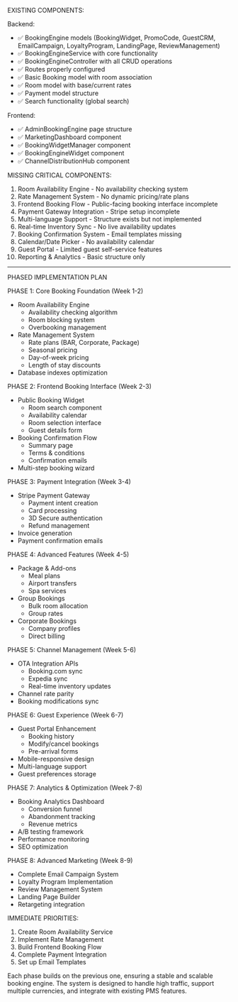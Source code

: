  EXISTING COMPONENTS:

  Backend:

  - ✅ BookingEngine models (BookingWidget, PromoCode, GuestCRM, EmailCampaign, LoyaltyProgram, LandingPage, ReviewManagement)
  - ✅ BookingEngineService with core functionality
  - ✅ BookingEngineController with all CRUD operations
  - ✅ Routes properly configured
  - ✅ Basic Booking model with room association
  - ✅ Room model with base/current rates
  - ✅ Payment model structure
  - ✅ Search functionality (global search)

  Frontend:

  - ✅ AdminBookingEngine page structure
  - ✅ MarketingDashboard component
  - ✅ BookingWidgetManager component
  - ✅ BookingEngineWidget component
  - ✅ ChannelDistributionHub component

  MISSING CRITICAL COMPONENTS:

  1. Room Availability Engine - No availability checking system
  2. Rate Management System - No dynamic pricing/rate plans
  3. Frontend Booking Flow - Public-facing booking interface incomplete
  4. Payment Gateway Integration - Stripe setup incomplete
  5. Multi-language Support - Structure exists but not implemented
  6. Real-time Inventory Sync - No live availability updates
  7. Booking Confirmation System - Email templates missing
  8. Calendar/Date Picker - No availability calendar
  9. Guest Portal - Limited guest self-service features
  10. Reporting & Analytics - Basic structure only

  ---
  PHASED IMPLEMENTATION PLAN

  PHASE 1: Core Booking Foundation (Week 1-2)

  - Room Availability Engine
    - Availability checking algorithm
    - Room blocking system
    - Overbooking management
  - Rate Management System
    - Rate plans (BAR, Corporate, Package)
    - Seasonal pricing
    - Day-of-week pricing
    - Length of stay discounts
  - Database indexes optimization

  PHASE 2: Frontend Booking Interface (Week 2-3)

  - Public Booking Widget
    - Room search component
    - Availability calendar
    - Room selection interface
    - Guest details form
  - Booking Confirmation Flow
    - Summary page
    - Terms & conditions
    - Confirmation emails
  - Multi-step booking wizard

  PHASE 3: Payment Integration (Week 3-4)

  - Stripe Payment Gateway
    - Payment intent creation
    - Card processing
    - 3D Secure authentication
    - Refund management
  - Invoice generation
  - Payment confirmation emails

  PHASE 4: Advanced Features (Week 4-5)

  - Package & Add-ons
    - Meal plans
    - Airport transfers
    - Spa services
  - Group Bookings
    - Bulk room allocation
    - Group rates
  - Corporate Bookings
    - Company profiles
    - Direct billing

  PHASE 5: Channel Management (Week 5-6)

  - OTA Integration APIs
    - Booking.com sync
    - Expedia sync
    - Real-time inventory updates
  - Channel rate parity
  - Booking modifications sync

  PHASE 6: Guest Experience (Week 6-7)

  - Guest Portal Enhancement
    - Booking history
    - Modify/cancel bookings
    - Pre-arrival forms
  - Mobile-responsive design
  - Multi-language support
  - Guest preferences storage

  PHASE 7: Analytics & Optimization (Week 7-8)

  - Booking Analytics Dashboard
    - Conversion funnel
    - Abandonment tracking
    - Revenue metrics
  - A/B testing framework
  - Performance monitoring
  - SEO optimization

  PHASE 8: Advanced Marketing (Week 8-9)

  - Complete Email Campaign System
  - Loyalty Program Implementation
  - Review Management System
  - Landing Page Builder
  - Retargeting integration

  IMMEDIATE PRIORITIES:

  1. Create Room Availability Service
  2. Implement Rate Management
  3. Build Frontend Booking Flow
  4. Complete Payment Integration
  5. Set up Email Templates

  Each phase builds on the previous one, ensuring a stable and scalable booking engine. The system is designed to handle high traffic,
  support multiple currencies, and integrate with existing PMS features.
